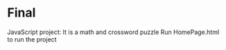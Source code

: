 # Final
JavaScript project: It is a math and crossword  puzzle
Run HomePage.html to run the project
